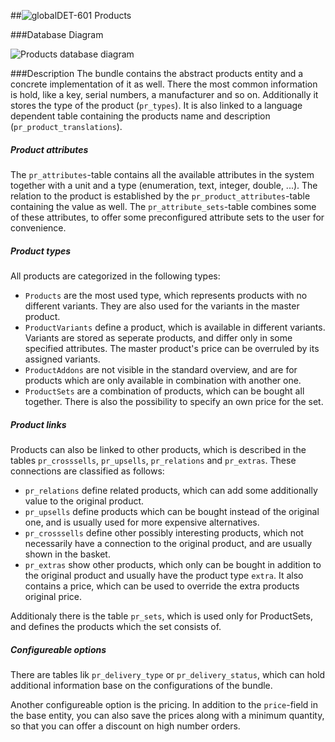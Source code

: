 ##![global](https://raw.github.com/massiveart/sulu-docs/master/system-requirements/images/global.png)DET-601 Products

###Database Diagram

![Products database diagram](https://raw.github.com/massiveart/sulu-docs/master/detail-specification/images/db/products.png)

###Description
The bundle contains the abstract products entity and a concrete implementation of it as well. There the most common information is hold, like a key, serial numbers, a manufacturer and so on. Additionally it stores the type of the product (`pr_types`). It is also linked to a language dependent table containing the products name and description (`pr_product_translations`).

##### Product attributes
The `pr_attributes`-table contains all the available attributes in the system together with a unit and a type (enumeration, text, integer, double, ...). The relation to the product is established by the `pr_product_attributes`-table containing the value as well. The `pr_attribute_sets`-table combines some of these attributes, to offer some preconfigured attribute sets to the user for convenience.

##### Product types
All products are categorized in the following types:
* `Products` are the most used type, which represents products with no different variants. They are also used for the variants in the master product.
* `ProductVariants` define a product, which is available in different variants. Variants are stored as seperate products, and differ only in some specified attributes. The master product's price can be overruled by its assigned variants.
* `ProductAddons` are not visible in the standard overview, and are for products which are only available in combination with another one.
* `ProductSets` are a combination of products, which can be bought all together. There is also the possibility to specify an own price for the set.

##### Product links
Products can also be linked to other products, which is described in the tables `pr_crosssells`, `pr_upsells`, `pr_relations` and `pr_extras`. These connections are classified as follows:
* `pr_relations` define related products, which can add some additionally value to the original product.
* `pr_upsells` define products which can be bought instead of the original one, and is usually used for more expensive alternatives.
* `pr_crosssells` define other possibly interesting products, which not necessarily have a connection to the original product, and are usually shown in the basket.
* `pr_extras` show other products, which only can be bought in addition to the original product and usually have the product type `extra`. It also contains a price, which can be used to override the extra products original price.

Additionaly there is the table `pr_sets`, which is used only for ProductSets, and defines the products which the set consists of.

##### Configureable options
There are tables lik `pr_delivery_type` or `pr_delivery_status`, which can hold additional information base on the configurations of the bundle.

Another configureable option is the pricing. In addition to the `price`-field in the base entity, you can also save the prices along with a minimum quantity, so that you can offer a discount on high number orders.
